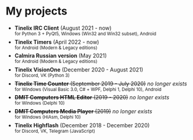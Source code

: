 # My projects
  * **Tinelix IRC Client** (August 2021 - now)\
  <sup>for Python 3 + PyQt5, Windows (Win32 and Win32 subset), Android</sup>
  * **Tinelix Timers** (April 2022 - now)\
  <sup>for Android (Modern & Legacy editions)</sup>
  * **Calmira Russian version** (May 2021)\
  <sup>for Android (Modern & Legacy editions)</sup>
  * **Tinelix VisionOne** (December 2020 - August 2021)\
  <sup>for Discord, VK (Python 3)</sup>
  * ~~**Tinelix Time Counter** (September 2019 - July 2020)~~ _no longer exists_\
  <sup>for Windows (Visual Basic 3.0, C# + WPF, Delphi 1, Delphi 10), Android</sup>
  * ~~**DMIT Computers HTML Editor** (2019 - 2020)~~ _no longer exists_\
  <sup>for Windows (Delphi 10)</sup>
  * ~~**DMIT Computers Media Player** (2019)~~ _no longer exists_\
  <sup>for Windows (HiAsm, Delphi 10)</sup>
  * **Tinelix Highflash** (December 2018 - December 2020)\
  <sup>for Discord, VK, Telegram (JavaScript)</sup>
